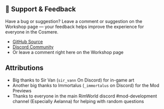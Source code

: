 ## 🌟 Support & Feedback

Have a bug or suggestion? Leave a comment or suggestion on the Workshop page — your feedback helps improve the experience for everyone in the
Cosmere.

- [GitHub Source](https://github.com/RimworldCosmere/RimworldCosmere)
- [Discord Community](https://discord.gg/jTcrKfXdYU)
- Or leave a comment right here on the Workshop page

## Attributions

* Big thanks to Sir Van (`sir_vann` On Discord) for in-game art
* Another big thanks to Immortalus (`_immortalus` on Discord) for the Mod Previews
* Thanks to everyone in the main RimWorld discord #mod-development channel (Especially Aelanna) for helping with random questions